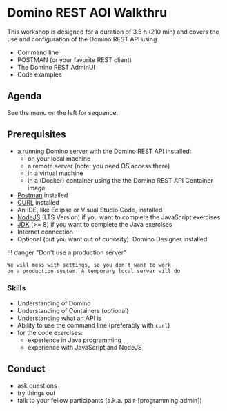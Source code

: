 # Domino REST AOI Walkthru

This workshop is designed for a duration of 3.5 h (210 min) and covers the use and configuration of the Domino REST API using

- Command line
- POSTMAN (or your favorite REST client)
- The Domino REST AdminUI
- Code examples

## Agenda

See the menu on the left for sequence.

## Prerequisites

- a running Domino server with the Domino REST API installed:
  - on your local machine
  - a remote server (note: you need OS access there)
  - in a virtual machine
  - in a (Docker) container using the the Domino REST API Container image
- [Postman](https://www.postman.com) installed
- [CURL](https://curl.se) installed
- An IDE, like Eclipse or Visual Studio Code, installed
- [NodeJS](https://nodejs.org/en/) (LTS Version) if you want to complete the JavaScript exercises
- [JDK](https://jdk.java.net) (>= 8) if you want to complete the Java exercises
- Internet connection
- Optional (but you want out of curiosity): Domino Designer installed

!!! danger "Don't use a production server"

    We will mess with settings, so you don't want to work
    on a production system. A temporary local server will do

### Skills

- Understanding of Domino
- Understanding of Containers (optional)
- Understanding what an API is
- Ability to use the command line (preferably with `curl`)
- for the code exercises:
  - experience in Java programming
  - experience with JavaScript and NodeJS

## Conduct

- ask questions
- try things out
- talk to your fellow participants (a.k.a. pair-[programming|admin])
